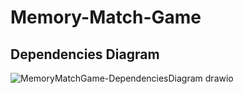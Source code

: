 # Memory-Match-Game

## Dependencies Diagram

![MemoryMatchGame-DependenciesDiagram drawio](https://github.com/user-attachments/assets/02215a3a-c632-466e-8a82-efe9f26f1e71)
